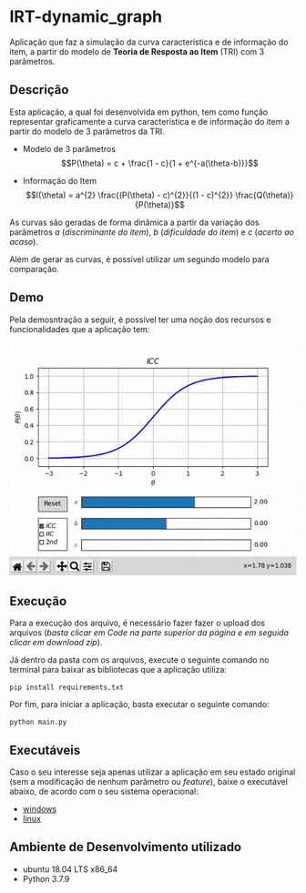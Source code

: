 # IRT-dynamic_graph
Aplicação que faz a simulação da curva característica e de informação do item, a partir do modelo de **Teoria de Resposta ao Item** (TRI) com 3 parâmetros.

## Descrição

Esta aplicação, a qual foi desenvolvida em python, tem como função representar graficamente a curva característica e de informação do item a partir do modelo de 3 parâmetros da TRI. 

* Modelo de 3 parâmetros
$$P(\theta) = c + \frac{1 - c}{1 + e^{-a(\theta-b)}}$$

* Informação do Item
$$I(\theta) = a^{2} \frac{(P(\theta) - c)^{2}}{(1 - c)^{2}} \frac{Q(\theta)}{P(\theta)}$$

As curvas são geradas de forma dinâmica a partir da variação dos parâmetros $a$ (*discriminante do item*), $b$ (*dificuldade do item*) e $c$ (*acerto ao acaso*). 

Além de gerar as curvas, é possível utilizar um segundo modelo para comparação.

## Demo

Pela demosntração a seguir, é possível ter uma noção dos recursos e funcionalidades que a aplicação tem:

<p align="center">
  <img src="https://github.com/JNagasava/IRT-dynamic_graph/blob/main/assets/demo.gif" />
</p>

## Execução

Para a execução dos arquivo, é necessário fazer fazer o upload dos arquivos (*basta clicar em Code na parte superior da página e em seguida clicar em download zip*).

Já dentro da pasta com os arquivos, execute o seguinte comando no terminal para baixar as bibliotecas que a aplicação utiliza:

```
pip install requirements.txt
```

Por fim, para iniciar a aplicação, basta executar o seguinte comando:

```
python main.py
```

## Executáveis

Caso o seu interesse seja apenas utilizar a aplicação em seu estado original (sem a modificação de nenhum parâmetro ou *feature*), baixe o executável abaixo, de acordo com o seu sistema operacional:

* [windows](https://github.com/JNagasava/IRT-dynamic_graph/executables/irt_graph_windows10.exe)
* [linux](https://github.com/JNagasava/IRT-dynamic_graph/executables/irt_graph)

## Ambiente de Desenvolvimento utilizado

* ubuntu 18.04 LTS x86_64
* Python 3.7.9
